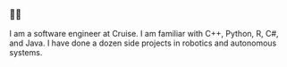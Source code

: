 ### 🚗💨

I am a software engineer at Cruise. I am familiar with C++, Python, R, C#, and Java. I have done a dozen side projects in robotics and autonomous systems.
<!--
**tzhaojustdoit/tzhaojustdoit** is a ✨ _special_ ✨ repository because its `README.md` (this file) appears on your GitHub profile.

Here are some ideas to get you started:

- 🔭 I’m currently working on ...
- 🌱 I’m currently learning ...
- 👯 I’m looking to collaborate on ...
- 🤔 I’m looking for help with ...
- 💬 Ask me about ...
- 📫 How to reach me: ...
- 😄 Pronouns: ...
- ⚡ Fun fact: ...
-->
